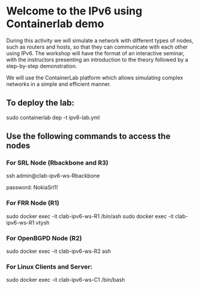 # Welcome to the IPv6 using Containerlab demo

During this activity we will simulate a network with different types of nodes, such as routers and hosts, so that they can communicate with each other using IPv6. The workshop will have the format of an interactive seminar, with the instructors presenting an introduction to the theory followed by a step-by-step demonstration.

We will use the ContainerLab platform which allows simulating complex networks in a simple and efficient manner.

## To deploy the lab:

sudo containerlab dep -t ipv6-lab.yml

## Use the following commands to access the nodes

### For SRL Node (Rbackbone and R3)

ssh admin@clab-ipv6-ws-Rbackbone

password: NokiaSrl1!

### For FRR Node (R1)

sudo docker exec -it clab-ipv6-ws-R1 /bin/ash
sudo docker exec -it clab-ipv6-ws-R1 vtysh

### For OpenBGPD Node (R2)

sudo docker exec -it clab-ipv6-ws-R2 ash

### For Linux Clients and Server:

sudo docker exec -it clab-ipv6-ws-C1 /bin/bash